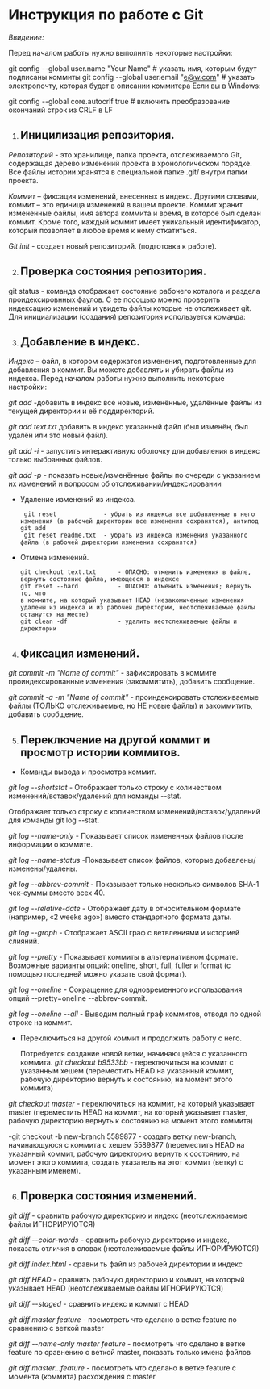 # **Инструкция по работе с Git**

*Ввидение:* 

Перед началом работы нужно выполнить некоторые настройки:

git config --global user.name "Your Name" # указать имя, которым будут подписаны коммиты
git config --global user.email "e@w.com"  # указать электропочту, которая будет в описании коммитера
Если вы в Windows:

git config --global core.autocrlf true # включить преобразование окончаний строк из CRLF в LF

 1. ## Иницилизация репозитория.

*Репозиторий* - это хранилище, папка проекта, отслеживаемого Git, содержащая дерево изменений проекта в хронологическом порядке. Все файлы истории хранятся в специальной папке .git/ внутри папки проекта. 


*Коммит* – фиксация изменений, внесенных в индекс. Другими словами, коммит – это единица изменений в вашем проекте. Коммит хранит измененные файлы, имя автора коммита и время, в которое был сделан коммит. Кроме того, каждый коммит имеет уникальный идентификатор, который позволяет в любое время к нему откатиться.

*Git init* - создает новый репозиторий. (подготовка к работе).   


2. ## Проверка состояния репозитория. 
git status - команда отображает состояние рабочего коталога и раздела проидексировнных фаулов. С ее посощью можно проверить индексацию изменений и увидеть файлы которые не отслеживает git. 
Для инициализации (создания) репозитория используется команда: 
  

3. ## Добавление в индекс.

*Индекс* – файл, в котором содержатся изменения, подготовленные для добавления в коммит. Вы можете добавлять и убирать файлы из индекса.
Перед началом работы нужно выполнить некоторые настройки:

*git add*         -добавить в индекс все новые, изменённые, удалённые файлы из текущей директории и её поддиректорий.

*git add text.txt*  добавить в индекс указанный файл (был изменён, был удалён или это новый файл).

*git add -i*      - запустить интерактивную оболочку для добавления в индекс только выбранных файлов.

*git add -p*       - показать новые/изменённые файлы по очереди с указанием их изменений и вопросом об отслеживании/индексировании

- Удаление изменений из индекса. 

       git reset             - убрать из индекса все добавленные в него изменения (в рабочей директории все изменения сохранятся), антипод git add
       git reset readme.txt  - убрать из индекса изменения указанного файла (в рабочей директории изменения сохранятся)

- Отмена изменений. 
        
      git checkout text.txt      - ОПАСНО: отменить изменения в файле, вернуть состояние файла, имеющееся в индексе
      git reset --hard           - ОПАСНО: отменить изменения; вернуть то, что 
      в коммите, на который указывает HEAD (незакомиченные изменения удалены из индекса и из рабочей директории, неотслеживаемые файлы останутся на месте)
      git clean -df              - удалить неотслеживаемые файлы и директории


4. ##  Фиксация изменений. 
*git commit -m "Name of commit"*   -  зафиксировать в коммите проиндексированные изменения (закоммитить), добавить сообщение.

*git commit -a -m "Name of commit"* - проиндексировать отслеживаемые файлы (ТОЛЬКО отслеживаемые, но НЕ новые файлы) и закоммитить, добавить сообщение.

5. ## Переключение на другой коммит и просмотр истории коммитов.

- Команды вывода и просмотра коммит.


*git log --shortstat* - Отображает только строку с количеством изменений/вставок/удалений для команды --stat.

Отображает только строку с количеством изменений/вставок/удалений для команды git log --stat.

*git log --name-only* - Показывает список измененных файлов после информации о коммите.

*git log --name-status* -Показывает список файлов, которые добавлены/изменены/удалены.

*git log --abbrev-commit* - Показывает только несколько символов SHA-1 чек-суммы вместо всех 40.

*git log --relative-date* - Отображает дату в относительном формате (например, «2 weeks ago») вместо стандартного формата даты.

*git log --graph* - Отображает ASCII граф с ветвлениями и историей слияний.

*git log --pretty* - Показывает коммиты в альтернативном формате. Возможные варианты опций: oneline, short, full, fuller и format (с помощью последней можно указать свой формат).

*git log --oneline* - Сокращение для одновременного использования опций --pretty=oneline --abbrev-commit.

*git log --oneline --all* - Выводим полный граф коммитов, отводя по одной строке на коммит.
- Переключиться на другой коммит и продолжить работу с него.

    Потребуется создание новой ветки, начинающейся с указанного коммита.
*git checkout b9533bb*  - переключиться на коммит с указанным хешем (переместить HEAD на указанный коммит, рабочую директорию вернуть к состоянию, на момент этого коммита)

*git checkout master*  - переключиться на коммит, на который указывает master (переместить HEAD на коммит, на который указывает master, рабочую директорию вернуть к состоянию на момент этого коммита)
 

 -git checkout -b new-branch 5589877   - создать ветку new-branch, начинающуюся с коммита c хешем 5589877 (переместить HEAD на указанный коммит, рабочую директорию вернуть к состоянию, на момент этого коммита, создать указатель на этот коммит (ветку) с указанным именем).

6. ## Проверка состояния изменений.

*git diff*                - сравнить рабочую директорию и индекс (неотслеживаемые файлы ИГНОРИРУЮТСЯ)

*git diff --color-words*  - сравнить рабочую директорию и индекс, показать отличия в словах (неотслеживаемые файлы ИГНОРИРУЮТСЯ)

*git diff index.html*     - сравни
ть файл из рабочей директории и индекс

*git diff HEAD*           - сравнить рабочую директорию и коммит, на который указывает HEAD (неотслеживаемые файлы ИГНОРИРУЮТСЯ)

*git diff --staged*       - сравнить индекс и коммит с HEAD

*git diff master feature* - посмотреть что сделано в ветке feature по сравнению с веткой master

*git diff --name-only master feature* - посмотреть что сделано в ветке feature по сравнению с веткой master, показать только имена файлов

*git diff master...feature* - посмотреть что сделано в ветке feature с момента (коммита) расхождения с master
